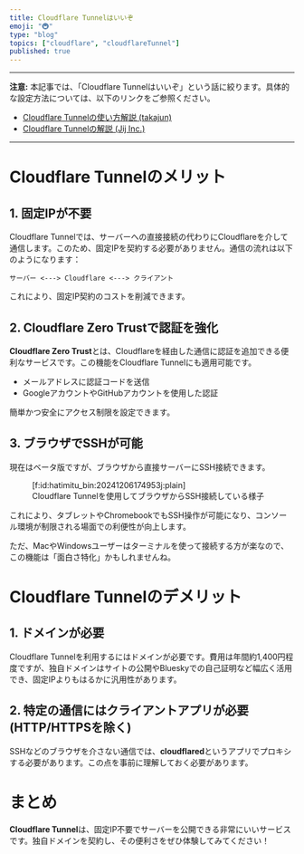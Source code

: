 ```yaml
---
title: Cloudflare Tunnelはいいぞ
emoji: "🚇️"
type: "blog"
topics: ["cloudflare", "cloudflareTunnel"]
published: true
---
```


---

**注意:** 本記事では、「Cloudflare Tunnelはいいぞ」という話に絞ります。具体的な設定方法については、以下のリンクをご参照ください。

- [Cloudflare Tunnelの使い方解説 (takajun)](https://zenn.dev/takajun/articles/fbd783e459c722)  
- [Cloudflare Tunnelの解説 (Jij Inc.)](https://zenn.dev/jij_inc/articles/659fe35813b940)  

---

# Cloudflare Tunnelのメリット  

## 1. 固定IPが不要  

Cloudflare Tunnelでは、サーバーへの直接接続の代わりにCloudflareを介して通信します。このため、固定IPを契約する必要がありません。通信の流れは以下のようになります：

```
サーバー <---> Cloudflare <---> クライアント
```

これにより、固定IP契約のコストを削減できます。

## 2. Cloudflare Zero Trustで認証を強化  

**Cloudflare Zero Trust**とは、Cloudflareを経由した通信に認証を追加できる便利なサービスです。この機能をCloudflare Tunnelにも適用可能です。  

- メールアドレスに認証コードを送信  
- GoogleアカウントやGitHubアカウントを使用した認証  

簡単かつ安全にアクセス制限を設定できます。

## 3. ブラウザでSSHが可能  

現在はベータ版ですが、ブラウザから直接サーバーにSSH接続できます。  

<figure class="figure-image figure-image-fotolife" title="Cloudflare TunnelでブラウザからSSH接続">[f:id:hatimitu_bin:20241206174953j:plain]<figcaption>Cloudflare Tunnelを使用してブラウザからSSH接続している様子</figcaption></figure>  

これにより、タブレットやChromebookでもSSH操作が可能になり、コンソール環境が制限される場面での利便性が向上します。

ただ、MacやWindowsユーザーはターミナルを使って接続する方が楽なので、この機能は「面白さ特化」かもしれませんね。

# Cloudflare Tunnelのデメリット  

## 1. ドメインが必要  

Cloudflare Tunnelを利用するにはドメインが必要です。費用は年間約1,400円程度ですが、独自ドメインはサイトの公開やBlueskyでの自己証明など幅広く活用でき、固定IPよりもはるかに汎用性があります。

## 2. 特定の通信にはクライアントアプリが必要 (HTTP/HTTPSを除く)  

SSHなどのブラウザを介さない通信では、**cloudflared**というアプリでプロキシする必要があります。この点を事前に理解しておく必要があります。

# まとめ  

**Cloudflare Tunnel**は、固定IP不要でサーバーを公開できる非常にいいサービスです。独自ドメインを契約し、その便利さをぜひ体験してみてください！